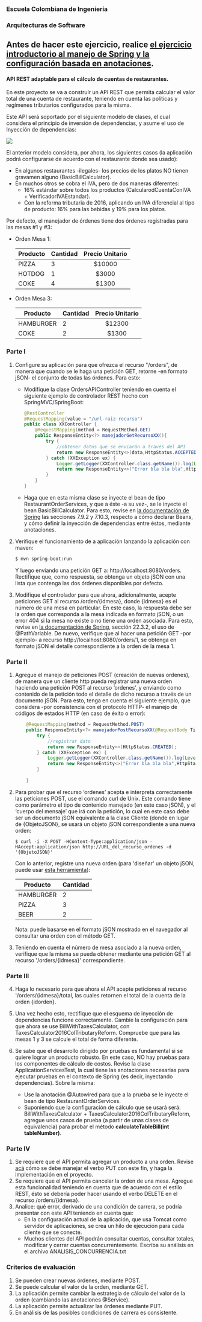### Escuela Colombiana de Ingeniería

### Arquitecturas de Software


## Antes de hacer este ejercicio, realice [el ejercicio introductorio al manejo de Spring y la configuración basada en anotaciones](https://github.com/ARSW-ECI/Spring_LightweightCont_Annotation-DI_Example).



#### API REST adaptable para el cálculo de cuentas de restaurantes.

En este proyecto se va a construír un API REST que permita calcular el valor total de una cuenta de restaurante, teniendo en cuenta las políticas y regímenes tributarios configurados para la misma.

Este API será soportado por el siguiente modelo de clases, el cual considera el principio de inversión de dependencias, y asume el uso de Inyección de dependencias:

![](img/ClassDiagram.png)


El anterior modelo considera, por ahora, los siguientes casos (la aplicación podrá configurarse de acuerdo con el restaurante donde sea usado):

* En algunos restaurantes -ilegales- los precios de los platos NO tienen gravamen alguno (BasicBillCalculator).
* En muchos otros se cobra el IVA, pero de dos maneras diferentes:
	* 16% estándar sobre todos los productos (CalcularodCuentaConIVA + VerificadorIVAEstandar).
	* Con la reforma tributaria de 2016, aplicando un IVA diferencial al tipo de producto: 16% para las bebidas y 19% para los platos.


Por defecto, el manejador de órdenes tiene dos órdenes registradas para las mesas #1 y #3:


* Orden Mesa 1:

	| Producto      | Cantidad | Precio Unitario          | 
	| ------------- | ----- |:-------------:| 
	|PIZZA|3|$10000|
	|HOTDOG|1|$3000|
	|COKE|4|$1300|


* Orden Mesa 3:

	| Producto      | Cantidad | Precio  Unitario         | 
	| ------------- | ----- |:-------------:| 
	|HAMBURGER|2|$12300|
	|COKE|2|$1300|




### Parte I

1. Configure su aplicación para que ofrezca el recurso "/orders", de manera que cuando se le haga una petición GET, retorne -en formato jSON- el conjunto de todas las órdenes. Para esto:
	* Modifique la clase OrdersAPIController teniendo en cuenta el siguiente ejemplo de controlador REST hecho con SpringMVC/SpringBoot:

		```java
		@RestController
		@RequestMapping(value = "/url-raiz-recurso")
		public class XXController {
			@RequestMapping(method = RequestMethod.GET)
			public ResponseEntity<?> manejadorGetRecursoXX(){
				try {
					//obtener datos que se enviarán a través del API
					return new ResponseEntity<>(data,HttpStatus.ACCEPTED);
				} catch (XXException ex) {
					Logger.getLogger(XXController.class.getName()).log(Level.SEVERE, null, ex);
					return new ResponseEntity<>("Error bla bla bla",HttpStatus.NOT_FOUND);
				}  
			}      
		}

		```
	* Haga que en esta misma clase se inyecte el bean de tipo RestaurantOrderServices, y que a éste -a su vez-, se le inyecte el bean BasicBillCalculator. Para esto, revise en [la documentación de Spring](http://docs.spring.io/spring/docs/current/spring-framework-reference/html/beans.html) las secciones 7.9.2 y 7.10.3, respecto a cómo declarar Beans, y cómo definir la inyección de dependencias entre éstos, mediante anotaciones.

2. Verifique el funcionamiento de a aplicación lanzando la aplicación con maven:

	```bash
	$ mvn spring-boot:run
	
	```
	Y luego enviando una petición GET a: http://localhost:8080/orders. Rectifique que, como respuesta, se obtenga un objeto jSON con una lista que contenga las dos órdenes disponibles por defecto.


3. Modifique el controlador para que ahora, adicionalmente, acepte peticiones GET al recurso /orden/{idmesa}, donde {idmesa} es el número de una mesa en particular. En este caso, la respuesta debe ser la orden que corresponda a la mesa indicada en formato jSON, o un error 404 si la mesa no existe o no tiene una orden asociada. Para esto, revise en [la documentación de Spring](http://docs.spring.io/spring/docs/current/spring-framework-reference/html/mvc.html), sección 22.3.2, el uso de @PathVariable. De nuevo, verifique que al hacer una petición GET -por ejemplo- a recurso http://localhost:8080/orders/1, se obtenga en formato jSON el detalle correspondiente a la orden de la mesa 1.


### Parte II

1.  Agregue el manejo de peticiones POST (creación de nuevas ordenes), de manera que un cliente http pueda registrar una nueva orden haciendo una petición POST al recurso ‘ordenes’, y enviando como contenido de la petición todo el detalle de dicho recurso a través de un documento jSON. Para esto, tenga en cuenta el siguiente ejemplo, que considera -por consistencia con el protocolo HTTP- el manejo de códigos de estados HTTP (en caso de éxito o error):

	```	java
		@RequestMapping(method = RequestMethod.POST)	
		public ResponseEntity<?> manejadorPostRecursoXX(@RequestBody TipoXX o){
			try {
				//registrar dato
				return new ResponseEntity<>(HttpStatus.CREATED);
			} catch (XXException ex) {
				Logger.getLogger(XXController.class.getName()).log(Level.SEVERE, null, ex);
				return new ResponseEntity<>("Error bla bla bla",HttpStatus.FORBIDDEN);            
			}        
		
		}
	```	


2.  Para probar que el recurso ‘ordenes’ acepta e interpreta
    correctamente las peticiones POST, use el comando curl de Unix. Este
    comando tiene como parámetro el tipo de contenido manejado (en este
    caso jSON), y el ‘cuerpo del mensaje’ que irá con la petición, lo
    cual en este caso debe ser un documento jSON equivalente a la clase
    Cliente (donde en lugar de {ObjetoJSON}, se usará un objeto jSON correspondiente a una nueva orden:

	```	
	$ curl -i -X POST -HContent-Type:application/json -HAccept:application/json http://URL_del_recurso_ordenes -d '{ObjetoJSON}'
	```	

	Con lo anterior, registre una nueva orden (para 'diseñar' un objeto jSON, puede usar [esta herramienta](http://www.jsoneditoronline.org/)):


	|  Producto      | Cantidad |
	| ------------- | ----- |
	|  HAMBURGER|2|
	|  PIZZA|3|$10000|
	|  BEER|2|$2500|

	Nota: puede basarse en el formato jSON mostrado en el navegador al consultar una orden con el método GET.


3. Teniendo en cuenta el número de mesa asociado a la nueva orden, verifique que la misma se pueda obtener mediante una petición GET al recurso '/orders/{idmesa}' correspondiente.


### Parte III


4. Haga lo necesario para que ahora el API acepte peticiones al recurso '/orders/{idmesa}/total, las cuales retornen el total de la cuenta de la orden {idorden}.

5. Una vez hecho esto, rectifique que el esquema de inyección de dependencias funcione correctamente. Cambie la configuración para que ahora se use BillWithTaxesCalculator, con TaxesCalculator2016ColTributaryReform. Compruebe que para las mesas 1 y 3 se calcule el total de forma diferente.

1. Se sabe que el desarrollo dirigido por pruebas es fundamental si se quiere lograr un producto robusto. En este caso, NO hay pruebas para los componentes de cálculo de costos. Revise la clase ApplicationServicesTest, la cual tiene las anotaciones necesarias para ejecutar pruebas en el contexto de Spring (es decir, inyectando dependencias). Sobre la misma:
	* Use la anotación @Autowired para que a la prueba se le inyecte el bean de tipo RestaurantOrderServices.
	* Suponiendo que la configuración de cálculo que se usará será: 
	 BillWithTaxesCalculator + TaxesCalculator2016ColTributaryReform, agregue unos casos de prueba (a partir de unas clases de equivalencia) para probar el método   __calculateTableBill(int tableNumber)__. 


### Parte IV

1. Se requiere que el API permita agregar un producto a una orden. Revise [acá](http://restcookbook.com/HTTP%20Methods/put-vs-post/) cómo se debe manejar el verbo PUT con este fin, y haga la implementación en el proyecto.
2. Se requiere que el API permita cancelar la orden de una mesa. Agregue esta funcionalidad teniendo en cuenta que de acuerdo con el estilo REST, ésto se debería poder hacer usando el verbo DELETE en el recurso /orders/{idmesa}.
3. Analice: qué error, derivado de una condición de carrera, se podría presentar con este API teniendo en cuenta que:
	* En la configuración actual de la aplicación, que usa Tomcat como servidor de aplicaciones, se crea un hilo de ejecución para cada cliente que se conecte.
	* Muchos clientes del API podrán consultar cuentas, consultar totales, modificar y cerrar cuentas concurrentemente.
Escriba su análisis en el archivo ANALISIS_CONCURRENCIA.txt

	
### Criterios de evaluación

1. Se pueden crear nuevas órdenes, mediante POST.
2. Se puede calcular el valor de la orden, mediante GET.
3. La aplicación permite cambiar la estrategia de cálculo del valor de la orden (cambiando las anotaciones @Service).
4. La aplicación permite actualizar las órdenes mediante PUT.
5. En análisis de las posibles condiciones de carrera es consistente.


